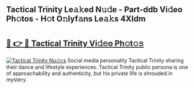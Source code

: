 ## Tactical Trinity Le𝚊𝚔ed N𝚞𝚍e - Part-ddb Vi𝚍eo Ph𝚘tos - H𝚘t O𝚗lyf𝚊ns Le𝚊𝚔s 4XIdm

# <h2><a href="http://hf71fr5.feru.top/?c=Tactical+Trinity">🔗 👉 🔴 Tactical Trinity Vi𝚍𝚎o Ph𝚘t𝚘𝚜</a></h2>

[![Tactical Trinity Nu𝚍𝚎s](https://i.imgur.com/0TWrTi3.gif)](http://hf71fr5.feru.top/?c=Tactical+Trinity)
Social media personality Tactical Trinity sharing their dance and lifestyle experiences. Tactical Trinity public persona is one of approachability and authenticity, but his private life is shrouded in mystery. 
